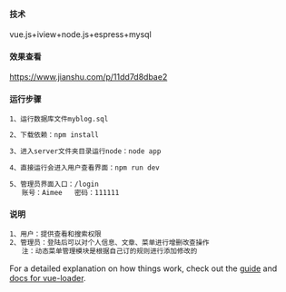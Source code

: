 #### 技术

vue.js+iview+node.js+espress+mysql

#### 效果查看
https://www.jianshu.com/p/11dd7d8dbae2

#### 运行步骤

``` bash
1、运行数据库文件myblog.sql

2、下载依赖：npm install

3、进入server文件夹目录运行node：node app

4、直接运行会进入用户查看界面：npm run dev

5、管理员界面入口：/login
   账号：Aimee   密码：111111
```
#### 说明
``` bash
1、用户：提供查看和搜索权限
2、管理员：登陆后可以对个人信息、文章、菜单进行增删改查操作
   注：动态菜单管理模块是根据自己订的规则进行添加修改的
```
For a detailed explanation on how things work, check out the [guide](http://vuejs-templates.github.io/webpack/) and [docs for vue-loader](http://vuejs.github.io/vue-loader).
